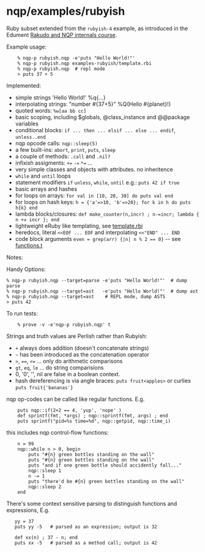 nqp/examples/rubyish
====================

Ruby subset extended from the `rubyish-4` example, as introduced in the Edument
[Rakudo and NQP internals course](https://github.com/edumentab/rakudo-and-nqp-internals-course).

Example usage:
```
    % nqp-p rubyish.nqp -e'puts "Hello World!"'
    % nqp-p rubyish.nqp examples-rubyish/template.rbi
    % nqp-p rubyish.nqp  # repl mode
    > puts 37 + 5
```
Implemented:
- simple strings 'Hello World!' %q{...}
- interpolating strings: "number #{37+5}" %Q{Hello #{planet}!}
- quoted words: `%w[aa bb cc]` 
- basic scoping, including $globals, @class_instance and @@package variables
- conditional blocks: `if ... then ... elsif ... else ... endif`, `unless..end`
- nqp opcode calls: `nqp::sleep(5)`
- a few built-ins: `abort`, `print`, `puts`, `sleep`
- a couple of methods: `.call` and `.nil?`
- infixish assigments: `+=` `-=` `*=` ...
- very simple classes and objects with attributes. no inheritence
- `while` and `until` loops
- statement modifiers `if` `unless`, `while`, `until` e.g.: `puts 42 if true`
- basic arrays and hashes
- for loops on arrays: `for val in [10, 20, 30] do puts val end`
- for loops on hash keys: `h = {'a'=>10, 'b'=>20}; for k in h do puts h{k} end`
- lambda blocks/closures: `def make_counter(n,incr) ; n-=incr; lambda { n += incr }; end`
- lightweight eRuby like templating, see [template.rbi](examples-rubyish/template.rbi)
- heredocs, literal `<<EOF ... EOF` and interpolating `<<"END" ... END`
- code block arguments `even = grep(arr) {|n| n % 2 == 0}` -- see [functions.t](t/functions.t)

Notes:

Handy Options:

    % nqp-p rubyish.nqp --target=parse -e'puts "Hello World!"'  # dump parse
    % nqp-p rubyish.nqp --target=ast   -e'puts "Hello World!"'  # dump ast
    % nqp-p rubyish.nqp --target=ast    # REPL mode, dump ASTS
    > puts 42

To run tests:
```
    % prove -v -e'nqp-p rubyish.nqp' t
```

Strings and truth values are Perlish rather than Rubyish:
- `+` always does addition (doesn't concatenate strings)
- `~` has been introduced as the concatenation operator
- `>`, `==`, `<=` ... only do arithmetic comparisons
- `gt`, `eq`, `le` ... do string comparisions
- 0, '0', '', nil  are false in a boolean context.
- hash dereferencing is via angle braces: `puts fruit<apples>` or
curlies `puts fruit{'bananas'}`

nqp op-codes can be called like regular functions. E.g.
```
    puts nqp::if(2+2 == 4, 'yup', 'nope' )
    def sprintf(fmt, *args) ; nqp::sprintf(fmt, args) ; end
    puts sprintf("pid=%s time=%d", nqp::getpid, nqp::time_i)
```
this includes nqp control-flow functions:
```
    n = 99
    nqp::while n > 0, begin
        puts "#{n} green bottles standing on the wall"
        puts "#{n} green bottles standing on the wall"
        puts "and if one green bottle should accidently fall..."
        nqp::sleep 1
        n -= 1
        puts "there'd be #{n} green bottles standing on the wall"
        nqp::sleep 2
    end
```

There's some context sensitive parsing to distinguish functions and
expressions, E.g.
```
   yy = 37
   puts yy -5   # parsed as an expression; output is 32

   def xx(n) ; 37 - n; end
   puts xx -5   # parsed as a method call; output is 42
```

